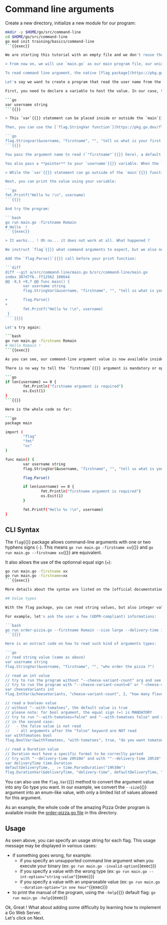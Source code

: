 # Command line arguments

Create a new directory, initialize a new module for our program:

```bash
mkdir -p $HOME/go/src/command-line
cd $HOME/go/src/command-line
go mod init training/basics/command-line
```{{exec}}

We are starting this tutorial with an empty file and we don't reuse the code from [the previous tutorial](../02-environment-variable/README.md).

> From now on, we will use `main.go` as our main program file, our unique entrypoint. So create a new file named `main.go`.

To read command line argument, the native [flag package](https://pkg.go.dev/flag) can help.

Let's say we want to create a program that read the user name from the command line arguments, and print it on the console.

First, you need to declare a variable to host the value. In our case, the name is a string:

```go
var username string
```{{}}

> This `var`{{}} statement can be placed inside or outside the `main`{{}} function, it's up to your preference. If the declaration is inside the function, the variable will be available only inside this function. In the other case, the variable will be available in all files from the same `package`{{}}.

Then, you can use the [`flag.StringVar function`](https://pkg.go.dev/flag#StringVar) to tell the module your are expecting a command line argument:

```go
flag.Stringvar(&username, "firstname", "", "tell us what is your first name")
```{{}}

You pass the argument name to read (`"firstname"`{{}} here), a default value (`""`{{}}) and an usage message (more details on this message later).

You also pass a **pointer** to your `username`{{}} variable. When the `flag`{{}} module will read the command line values, it will populate this variable reference with the read value.

> While the `var`{{}} statement can go outside of the `main`{{}} function, all non-declaration statements should be declared inside a function body. So the `Stringvar`{{}} call should be placed inside the `main`{{}} function body.

Next, you can print the value using your variable:

```go
fmt.Printf("Hello %v !\n", username)
```{{}}

And try the program:

```bash
go run main.go -firstname Romain
# Hello  !
```{{exec}}

> It works... ! Oh no... it does not work at all. What happened ?

We instruct `flag`{{}} what command arguments to expect, but we also need to ask **explicity** to read and parse the command line string.

Add the `flag.Parse()`{{}} call before your print function:

```diff
diff --git a/src/command-line/main.go b/src/command-line/main.go
index 387d7fb..ff12562 100644
@@ -9,5 +9,7 @@ func main() {
        var username string
        flag.StringVar(&username, "firstname", "", "tell us what is your name")

+       flag.Parse()
+
        fmt.Printf("Hello %v !\n", username)
 }
````{{}}

Let's try again:

```bash
go run main.go -firstname Romain
# Hello Romain !
```{{exec}}

As you can see, our command-line argument value is now available inside our Go program. Good job !

There is no way to tell the `firstname`{{}} argument is mandatory or optionnal. If you want this functionnality, you should implement it yourself, for example like this:

```go
if len(username) == 0 {
        fmt.Println("firstname argument is required")
        os.Exit(1)
}
```{{}}

Here is the whole code so far:

```go
package main

import (
        "flag"
        "fmt"
        "os"
)

func main() {
        var username string
        flag.StringVar(&username, "firstname", "", "tell us what is your name")

        flag.Parse()

        if len(username) == 0 {
                fmt.Println("firstname argument is required")
                os.Exit(1)
        }

        fmt.Printf("Hello %v !\n", username)
}
```

## CLI Syntax

The `flag`{{}} package allows command-line arguments with one or two hyphens signs (`-`). This means `go run main.go -firstname xx`{{}} and `go run main.go --firstname xx`{{}} are equivalent.

It also allows the use of the optionnal equal sign (`=`):

```bash
go run main.go -firstname xx
go run main.go -firstname=xx
```{{exec}}

More details about the syntax are listed on the [official documentation chapter](https://pkg.go.dev/flag#hdr-Command_line_flag_syntax).

## Value types

With the flag package, you can read string values, but also integer values, durations, and booleans.

For example, let's ask the user a few (GDPR-compliant) informations:

```bash
go run order-pizza.go --firstname Romain --size large --delivery-time 19h45m --cheese-variant-count 3 --with-tomatoes=false
```{{}}

Here is an extract code on how to read such kind of arguments types:

```go
// read string value (same as above)
var username string
flag.StringVar(&username, "firstname", "", "who order the pizza ?")

// read an int value
// try to run the program without "--cheese-variant-count" arg and see what happens
// try to run the program with "--cheese-variant-count=6" or "-cheese-variant-count 6"
var cheeseVariants int
flag.IntVar(&cheeseVariants, "cheese-variant-count", 2, "how many flavours of cheese do you want?")

// read a boolean value
// without "--with-tomatoes", the default value is true
// please note: for bool argument, the equal sign (=) is MANDATORY
// try to run "--with-tomatoes=false" and "--with-tomatoes false" and see what happens
// in the second case:
//   - the false value is not read
//   - all arguments after the "false" keyword are NOT read
var withTomatoes bool
flag.BoolVar(&withTomatoes, "with-tomatoes", true, "do you want tomatoes on your pizza ?")

// read a Duration value
// Duration must have a specific format to be correclty parsed
// try with "--delivery-time 20h10m" and with ""--delivery-time 20h10" and see what happens
var deliveryTime time.Duration
defaultDeliveryTime, _ := time.ParseDuration("19h30m")
flag.DurationVar(&deliveryTime, "delivery-time", defaultDeliveryTime, "At what time do you want us to deliver your pizza ?")
```

You can also use the `flag.Var`{{}} method to convert the argument value into any Go type you want. In our example, we convert the `--size`{{}} argument into an enum-like value, with only a limited list of values allowed for this argument.

As an example, the whole code of the amazing Pizza Order program is avalaible inside the [order-pizza.go file](./order-pizza.go) in this directory.

## Usage

As seen above, you can specify an usage string for each flag. This usage message may be displayed in various cases:

- if something goes wrong, for example:
    * if you specify an unsupported command line argument when you execute your binary (ex: `go run main.go -invalid-option`{{exec}})
    * if you specify a value with the wrong type (ex: `go run main.go --int-option="string-value"`{{exec}})
    * if you specify a value with an unparseable value (ex: `go run main.go --duration-option="in one hour"`{{exec}})
- to print the manual of the program, using the `-help`{{}} default flag: `go run main.go -help`{{exec}}

Ok, Great !
What about adding some difficulty by learning how to implement a Go Web Server.  
Let's click on Next.

